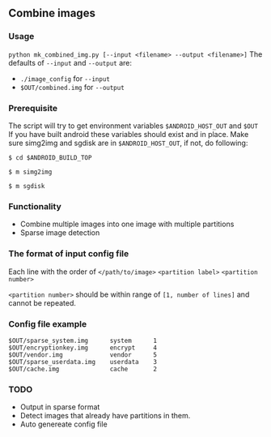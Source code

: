 ## Combine images

### Usage
``python mk_combined_img.py [--input <filename> --output <filename>]``
The defaults of `--input` and `--output` are:
* `./image_config` for `--input`
* `$OUT/combined.img` for `--output`

### Prerequisite
The script will try to get environment variables ``$ANDROID_HOST_OUT`` and ``$OUT``
If you have built android these variables should exist and in place.
Make sure simg2img and sgdisk are in ``$ANDROID_HOST_OUT``, if not, do following:

``$ cd $ANDROID_BUILD_TOP``

``$ m simg2img``

``$ m sgdisk``

### Functionality
* Combine multiple images into one image with multiple partitions
* Sparse image detection

### The format of input config file
Each line with the order of ``</path/to/image>`` ``<partition label>`` ``<partition number>``


``<partition number>`` should be within range of ``[1, number of lines]``
and cannot be repeated.

### Config file example
```
$OUT/sparse_system.img      system      1
$OUT/encryptionkey.img      encrypt     4
$OUT/vendor.img             vendor      5
$OUT/sparse_userdata.img    userdata    3
$OUT/cache.img              cache       2
```

### TODO
* Output in sparse format
* Detect images that already have partitions in them.
* Auto genereate config file

